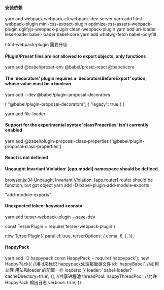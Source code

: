 #### 安装依赖

yarn add webpack webpack-cli webpack-dev-server
yarn add html-webpack-plugin mini-css-extract-plugin optimize-css-assets-webpack-plugin uglifyjs-webpack-plugin clean-webpack-plugin
yarn add url-loader less-loader babel-loader babel-core
yarn add whatwg-fetch babel-polyfill

html-webpack-plugin 需要升级

#### Plugin/Preset files are not allowed to export objects, only functions
yarn add  @babel/preset-env @babel/preset-react @babel/core

#### The 'decorators' plugin requires a 'decoratorsBeforeExport' option, whose value must be a boolean

yarn add --dev @babel/plugin-proposal-decorators 

 [
        "@babel/plugin-proposal-decorators",
        {
          "legacy": true
        }
      ]

yarn add file-loader     


####  Support for the experimental syntax 'classProperties' isn't currently enabled

yarn add @babel/plugin-proposal-class-properties
['@babel/plugin-proposal-class-properties']

#### React is not definied

#### Uncaught Invariant Violation: [app.model] namespace should be defined  
browser.js:34 Uncaught Invariant Violation: [app.router] router should be function, but got object
yarn add -D babel-plugin-add-module-exports

"add-module-exports"

#### Unexpected token: keyword «const»

yarn add terser-webpack-plugin --save-dev

const TerserPlugin = require('terser-webpack-plugin')

  new TerserPlugin({
    parallel: true,
    terserOptions: {
      ecma: 6,
    },
  }),

  #### HappyPack 
yarn add -D happypack
  const HappyPack = require('happypack');
    new HappyPack({
        //用id来标识 happypack处理那里类文件
      id: 'happyBabel',
      //如何处理  用法和loader 的配置一样
      loaders: [{
        loader: 'babel-loader?cacheDirectory=true',
      }],
      //共享进程池
      threadPool: happyThreadPool,
      //允许 HappyPack 输出日志
      verbose: true,
    })